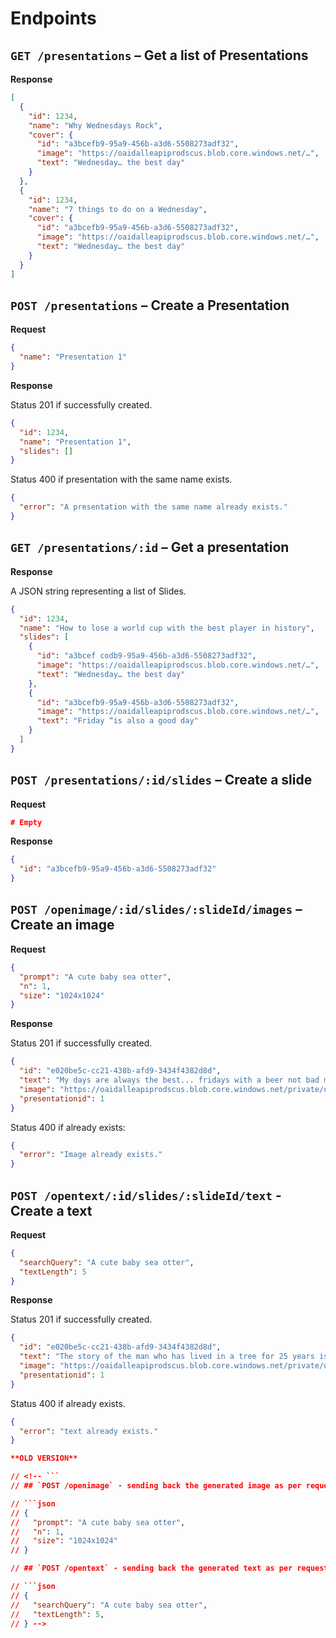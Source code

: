 # Endpoints

## `GET /presentations` – Get a list of Presentations

**Response**

```json
[
  {
    "id": 1234,
    "name": "Why Wednesdays Rock",
    "cover": {
      "id": "a3bcefb9-95a9-456b-a3d6-5508273adf32",
      "image": "https://oaidalleapiprodscus.blob.core.windows.net/…",
      "text": "Wednesday… the best day"
    }
  },
  {
    "id": 1234,
    "name": "7 things to do on a Wednesday",
    "cover": {
      "id": "a3bcefb9-95a9-456b-a3d6-5508273adf32",
      "image": "https://oaidalleapiprodscus.blob.core.windows.net/…",
      "text": "Wednesday… the best day"
    }
  }
]
```

## `POST /presentations` – Create a Presentation

**Request**

```json
{
  "name": "Presentation 1"
}
```

**Response**

Status 201 if successfully created.

```json
{
  "id": 1234,
  "name": "Presentation 1",
  "slides": []
}
```

Status 400 if presentation with the same name exists.

```json
{
  "error": "A presentation with the same name already exists."
}
```

## `GET /presentations/:id` – Get a presentation

**Response**

A JSON string representing a list of Slides.

```json
{
  "id": 1234,
  "name": "How to lose a world cup with the best player in history",
  "slides": [
    {
      "id": "a3bcef codb9-95a9-456b-a3d6-5508273adf32",
      "image": "https://oaidalleapiprodscus.blob.core.windows.net/…",
      "text": "Wednesday… the best day"
    },
    {
      "id": "a3bcefb9-95a9-456b-a3d6-5508273adf32",
      "image": "https://oaidalleapiprodscus.blob.core.windows.net/…",
      "text": "Friday “is also a good day"
    }
  ]
}
```

## `POST /presentations/:id/slides` – Create a slide

**Request**

```json
# Empty
```

**Response**

```json
{
  "id": "a3bcefb9-95a9-456b-a3d6-5508273adf32"
}
```

## `POST /openimage/:id/slides/:slideId/images` – Create an image

**Request**

```json
{
  "prompt": "A cute baby sea otter",
  "n": 1,
  "size": "1024x1024"
}
```

**Response**

Status 201 if successfully created.

```json
{
  "id": "e020be5c-cc21-438b-afd9-3434f4382d8d",
  "text": "My days are always the best... fridays with a beer not bad mondays sucks",
  "image": "https://oaidalleapiprodscus.blob.core.windows.net/private/org-w7icyCdNYkm68pUr8S7XOB9V/user-UftvPBSZNnOK6GYuzQDSOeHt/img-ZEtqyaNsHXrJ9i2mJO44gv7L.png?st=2022-12-14T08%3A33%3A27Z&se=2022-12-14T10%3A33%3A27Z&sp=r&sv=2021-08-06&sr=b&rscd=inline&rsct=image/png&skoid=6aaadede-4fb3-4698-a8f6-684d7786b067&sktid=a48cca56-e6da-484e-a814-9c849652bcb3&skt=2022-12-14T05%3A29%3A30Z&ske=2022-12-15T05%3A29%3A30Z&sks=b&skv=2021-08-06&sig=jfgcb%2BPASDgW7kXBnH8Vl7ghmZ0QsLWK/eVhgDEq93g%3D",
  "presentationid": 1
}
```

Status 400 if already exists:

```json
{
  "error": "Image already exists."
}
```

## `POST /opentext/:id/slides/:slideId/text` - Create a text

**Request**

```json
{
  "searchQuery": "A cute baby sea otter",
  "textLength": 5
}
```

**Response**

Status 201 if successfully created.

```json
{
  "id": "e020be5c-cc21-438b-afd9-3434f4382d8d",
  "text": "The story of the man who has lived in a tree for 25 years is one",
  "image": "https://oaidalleapiprodscus.blob.core.windows.net/private/org-w7icyCdNYkm68pUr8S7XOB9V/user-UftvPBSZNnOK6GYuzQDSOeHt/img-ZEtqyaNsHXrJ9i2mJO44gv7L.png?st=2022-12-14T08%3A33%3A27Z&se=2022-12-14T10%3A33%3A27Z&sp=r&sv=2021-08-06&sr=b&rscd=inline&rsct=image/png&skoid=6aaadede-4fb3-4698-a8f6-684d7786b067&sktid=a48cca56-e6da-484e-a814-9c849652bcb3&skt=2022-12-14T05%3A29%3A30Z&ske=2022-12-15T05%3A29%3A30Z&sks=b&skv=2021-08-06&sig=jfgcb%2BPASDgW7kXBnH8Vl7ghmZ0QsLWK/eVhgDEq93g%3D",
  "presentationid": 1
}
```

Status 400 if already exists.

````json
{
  "error": "text already exists."
}

**OLD VERSION**

// <!-- ```
// ## `POST /openimage` - sending back the generated image as per requested

// ```json
// {
//   "prompt": "A cute baby sea otter",
//   "n": 1,
//   "size": "1024x1024"
// }

// ## `POST /opentext` - sending back the generated text as per requested

// ```json
// {
//   "searchQuery": "A cute baby sea otter",
//   "textLength": 5,
// } -->
````
